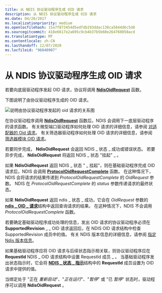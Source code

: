 ```yaml
---
title: 从 NDIS 协议驱动程序生成 OID 请求
description: 从 NDIS 协议驱动程序生成 OID 请求
ms.date: 04/20/2017
ms.localizationpriority: medium
ms.openlocfilehash: 15a7f873454d5edfdb193ddac138ca5844d6c5d8
ms.sourcegitcommit: 418e6617e2a695c9cb4b37b5b60e264760858acd
ms.translationtype: MT
ms.contentlocale: zh-CN
ms.lasthandoff: 12/07/2020
ms.locfileid: "96840907"
---
```

# <a name="generating-oid-requests-from-an-ndis-protocol-driver"></a>从 NDIS 协议驱动程序生成 OID 请求





若要向底层驱动程序发起 OID 请求，协议将调用 [**NdisOidRequest**](/windows-hardware/drivers/ddi/ndis/nf-ndis-ndisoidrequest) 函数。

下图说明了由协议驱动程序生成的 OID 请求。

![说明由协议驱动程序发起的 oid 请求的关系图](images/protocolrequest.png)

在协议驱动程序调用 [**NdisOidRequest**](/windows-hardware/drivers/ddi/ndis/nf-ndis-ndisoidrequest) 函数后，NDIS 会调用下一底层驱动程序的请求函数。 有关微型端口驱动程序如何处理 OID 请求的详细信息，请参阅 [对适配器的 Oid 请求](miniport-adapter-oid-requests.md)。 有关筛选器驱动程序如何处理 OID 请求的详细信息，请参阅 [筛选器模块 OID 请求](filter-module-oid-requests.md)。

若要同步完成， **NdisOidRequest** 会返回 NDIS \_ 状态 \_ 成功或错误状态。 若要异步完成， **NdisOidRequest** 将返回 NDIS \_ 状态 "挂起" \_ 。

如果 **NdisOidRequest** 返回 NDIS \_ 状态 " \_ 挂起"，则在基础驱动程序完成 OID 请求后，NDIS 会调用 [**ProtocolOidRequestComplete**](/windows-hardware/drivers/ddi/ndis/nc-ndis-protocol_oid_request_complete) 函数。 在这种情况下，NDIS 会将请求的结果传递到 *ProtocolOidRequestComplete* 的 *OidRequest* 参数。 NDIS 在 *ProtocolOidRequestComplete* 的 *status* 参数传递请求的最终状态。

如果 **NdisOidRequest** 返回 ndis \_ 状态 \_ 成功，它会在 *OidRequest* 参数的 [**ndis \_ OID \_ 请求**](/windows-hardware/drivers/ddi/ndis/ns-ndis-_ndis_oid_request)结构中返回查询请求的结果。 在这种情况下，NDIS 不会调用 *ProtocolOidRequestComplete* 函数。

若要确定基础驱动程序成功处理的信息，发出 OID 请求的协议驱动程序必须在 **SupportedRevision** \_ \_ OID 请求返回后，在 NDIS OID 请求结构中检查 SupportedRevision 成员中的值。 有关 NDIS 版本信息的详细信息，请参阅 [指定 Ndis 版本信息](specifying-ndis-version-information.md)。

如果基础驱动程序应将 OID 请求与后续状态指示相关联，则协议驱动程序应在 **RequestId** NDIS \_ OID 请求结构中设置 RequestId 成员 \_ 。 当基础驱动程序发出状态指示时，它会将 [**NDIS \_ 状态 \_ 指示**](/windows-hardware/drivers/ddi/ndis/ns-ndis-_ndis_status_indication)结构中的 **RequestId** 成员设置为 OID 请求中提供的值。

当绑定处于 "正在 *重新启动*"、"*正在运行*"、"*暂停*" 或 "已 *暂停*" 状态时，驱动程序可以调用 **NdisOidRequest** 。

 


